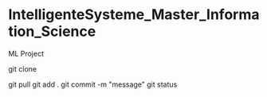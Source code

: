 # IntelligenteSysteme_Master_Information_Science
ML Project

git clone 

git pull 
git add . 
git commit -m "message" 
git status 
